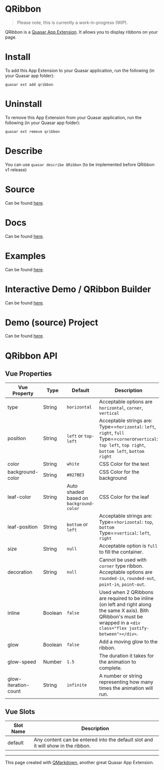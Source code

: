 QRibbon
===

> Please note, this is currently a work-in-progress (WIP).

QRibbon is a [Quasar App Extension](https://quasar.dev/app-extensions/introduction). It allows you to display ribbons on your page.

# Install
To add this App Extension to your Quasar application, run the following (in your Quasar app folder):
```
quasar ext add qribbon
```

# Uninstall
To remove this App Extension from your Quasar application, run the following (in your Quasar app folder):
```
quasar ext remove qribbon
```

# Describe
You can use `quasar describe QRibbon` (to be implemented before QRibbon v1 release)

# Source
Can be found [here](https://github.com/webnoob/app-extension-qribbon/).

# Docs
Can be found [here](https://webnoob.github.io/app-extension-qribbon/).

# Examples
Can be found [here](https://webnoob.github.io/app-extension-qribbon/examples).

# Interactive Demo / QRibbon Builder
Can be found [here](https://webnoob.github.io/app-extension-qribbon/builder).

# Demo (source) Project
Can be found [here](https://github.com/webnoob/app-extension-qribbon/tree/master/demo).

# QRibbon API

## Vue Properties

| Vue Property | Type | Default | Description |
| --- | --- | --- | --- |
| type | String | `horizontal` | Acceptable options are `horizontal`, `corner`, `vertical` |
| position | String | `left` or `top-left` | Acceptable strings are: <br/> Type==`horizontal`: `left`, `right`, `full`<br/> Type==`corner`or`vertical`: `top left`, `top right`, `bottom left`, `bottom right` |
| color | String | `white` | CSS Color for the text |
| background-color | String | `#027BE3` | CSS Color for the background |
| leaf-color | String | Auto shaded based on `background-color` | CSS Color for the leaf |
| leaf-position | String | `bottom` or `left` | Acceptable strings are: <br/> Type==`horizontal`: `top`, `bottom`<br/> Type==`vertical`: `left`, `right` |
| size | String | `null` | Acceptable option is `full` to fill the container. |
| decoration | String | `null` | Cannot be used with `corner` type ribbon. Acceptable options are `rounded-in`, `rounded-out`, `point-in`, `point-out`. |
| inline | Boolean | `false` | Used when 2 QRibbons are required to be inline (on left and right along the same X axis). Bith QRibbon's must be wrapped in a `<div class="flex justify-between"></div>`. |
| glow | Boolean | `false` | Add a moving glow to the ribbon. |
| glow-speed | Number | `1.5` | The duration it takes for the animation to complete. |
| glow-iteration-count | String | `infinite` | A number or string representing how many times the animation will run. |

## Vue Slots
| Slot Name | Description |
| --- | --- |
| default | Any content can be entered into the default slot and it will show in the ribbon. |

---
This page created with [QMarkdown](https://quasarframework.github.io/app-extension-qmarkdown), another great Quasar App Extension.
